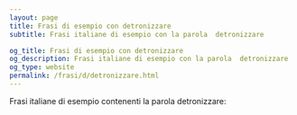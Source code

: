 ```yaml
---
layout: page
title: Frasi di esempio con detronizzare 
subtitle: Frasi italiane di esempio con la parola  detronizzare

og_title: Frasi di esempio con detronizzare 
og_description: Frasi italiane di esempio con la parola  detronizzare
og_type: website
permalink: /frasi/d/detronizzare.html
---
```


Frasi italiane di esempio contenenti la parola detronizzare:


